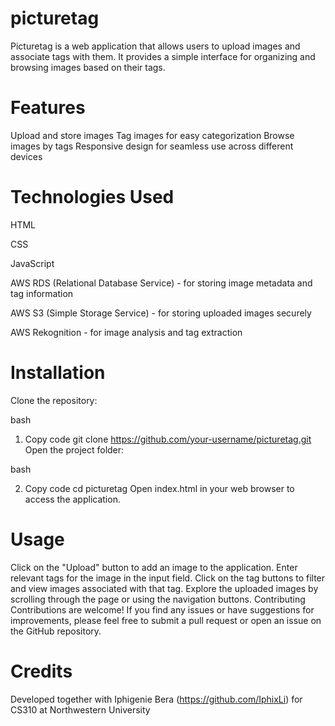 # picturetag

Picturetag is a web application that allows users to upload images and associate tags with them. It provides a simple interface for organizing and browsing images based on their tags.

# Features
Upload and store images
Tag images for easy categorization
Browse images by tags
Responsive design for seamless use across different devices

# Technologies Used
 HTML
 
 CSS 
 
 JavaScript 
 
 AWS RDS (Relational Database Service) - for storing image metadata and tag information 
 
 AWS S3 (Simple Storage Service) - for storing uploaded images securely 
 
 AWS Rekognition - for image analysis and tag extraction 

# Installation
Clone the repository:

bash 

1) Copy code 
git clone https://github.com/your-username/picturetag.git 
Open the project folder: 

bash 

2) Copy code 
cd picturetag
Open index.html in your web browser to access the application.

# Usage
Click on the "Upload" button to add an image to the application.
Enter relevant tags for the image in the input field.
Click on the tag buttons to filter and view images associated with that tag.
Explore the uploaded images by scrolling through the page or using the navigation buttons.
Contributing
Contributions are welcome! If you find any issues or have suggestions for improvements, please feel free to submit a pull request or open an issue on the GitHub repository.

# Credits
Developed together with Iphigenie Bera (https://github.com/IphixLi) for CS310 at Northwestern University


